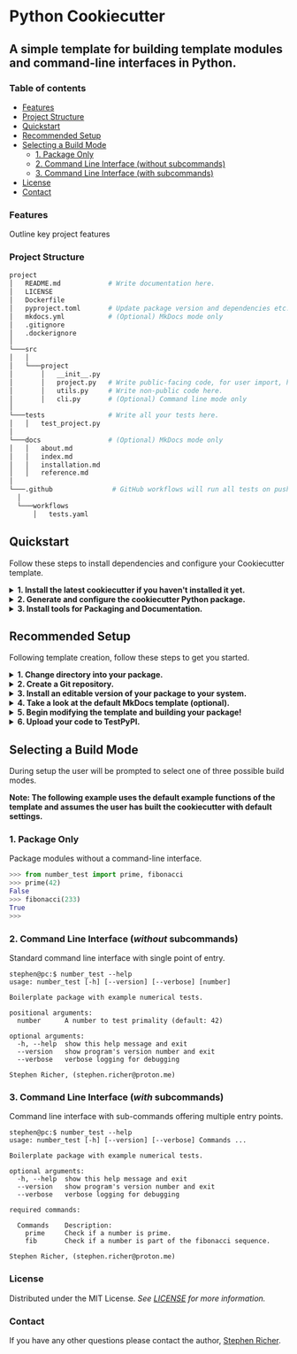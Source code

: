 # Python Cookiecutter

## A simple template for building template modules and command-line interfaces in Python.

### Table of contents
  * [Features](#features)
  * [Project Structure](#project-structure)
  * [Quickstart](#quickstart)
  * [Recommended Setup](#recommended-setup)
  * [Selecting a Build Mode](#selecting-a-build-mode)
    * [1. Package Only](#1-package-only)
    * [2. Command Line Interface (without subcommands)](#2-command-line-interface-without-subcommands)
    * [3. Command Line Interface (with subcommands)](#3-command-line-interface-with-subcommands)
  * [License](#license)
  * [Contact](#contact)


### Features
Outline key project features

### Project Structure
```bash
project
│   README.md            # Write documentation here.
│   LICENSE    
│   Dockerfile
│   pyproject.toml       # Update package version and dependencies etc.
│   mkdocs.yml           # (Optional) MkDocs mode only
│   .gitignore
│   .dockerignore
│   
└───src
│   │
│   └───project
│       │   __init__.py
│       │   project.py   # Write public-facing code, for user import, here.
│       │   utils.py     # Write non-public code here.
│       │   cli.py       # (Optional) Command line mode only
│   
└───tests                # Write all your tests here.
│   │   test_project.py
│   
└───docs                 # (Optional) MkDocs mode only
│   │   about.md
│   │   index.md
│   │   installation.md
│   │   reference.md
│  
└───.github               # GitHub workflows will run all tests on push.
  │
  └───workflows
      │   tests.yaml
```

## Quickstart
Follow these steps to install dependencies and configure your Cookiecutter template.

<details>
  <summary><strong>1. Install the latest cookiecutter if you haven't installed it yet.</strong></summary>

  Unix/macOS
  ```shell
  python3 -m pip install --upgrade cookiecutter
  ```

  Windows
  ```powershell
  py -m pip install --upgrade cookiecutter
  ```
</details>


<details>
  <summary><strong>2. Generate and configure the cookiecutter Python package.</strong></summary>

  ```bash
  cookiecutter https://github.com/StephenRicher/python-cookie.git
  ```
</details>


<details>
  <summary><strong>3. Install tools for Packaging and Documentation.</strong></summary>

  Unix/macOS
  ```bash
  python3 -m pip install --upgrade twine setuptools mkdocs mkdocstrings[python]
  ```

  Windows
  ```powershell
  py -m pip install --upgrade twine setuptools mkdocs mkdocstrings[python]
  ```
</details>


## Recommended Setup
Following template creation, follow these steps to get you started.

<details>
  <summary><strong>1. Change directory into your package.</strong></summary>

  Unix/macOS
  ```bash
  cd package_name
  ```

  Windows
  ```powershell
  cd package_name
  ```
</details>

<details>
  <summary><strong>2. Create a Git repository.</strong></summary>

  ```bash
  git init
  git add .
  git commit -m "Initial commit"
  ```
</details>

<details>
  <summary><strong>3. Install an editable version of your package to your system.</strong></summary>

  Unix/macOS
  ```bash
  python3 -m pip install .
  ```

  Windows
  ```powershell
  py -m pip install .
  ```
</details>

<details>
  <summary><strong>4. Take a look at the default MkDocs template (optional).</strong></summary>

  ```bash
  mkdocs serve
  ```
</details>

<details>
  <summary><strong>5. Begin modifying the template and building your package!</strong></summary>

  ```python
  def hello(name: str = 'World') -> str:
      """Say hello.

      Args:
          name: Who to say hello to.

      Returns:
          A friendly hello.

      """
      return f'Hello {name}'
  ```
</details>

<details>
  <summary><strong>6. Upload your code to TestPyPI.</strong></summary>

  Unix/macOS
  ```bash
  python3 -m build
  python3 -m twine upload --repository testpypi dist/*
  ```
  Windows
  ```powershell
  py -m build
  py -m twine upload --repository testpypi dist/*
  ```
</details>


## Selecting a Build Mode
During setup the user will be prompted to select one of three possible build modes.

**Note: The following example uses the default example functions of the template and assumes the user has built the cookiecutter with default settings.**

### 1. Package Only
Package modules without a command-line interface.

```python
>>> from number_test import prime, fibonacci
>>> prime(42)
False
>>> fibonacci(233)
True
>>>
```


### 2. Command Line Interface (_without_ subcommands)
Standard command line interface with single point of entry.

```console
stephen@pc:$ number_test --help
usage: number_test [-h] [--version] [--verbose] [number]

Boilerplate package with example numerical tests.

positional arguments:
  number      A number to test primality (default: 42)

optional arguments:
  -h, --help  show this help message and exit
  --version   show program's version number and exit
  --verbose   verbose logging for debugging

Stephen Richer, (stephen.richer@proton.me)
```


### 3. Command Line Interface (_with_ subcommands)
Command line interface with sub-commands offering multiple entry points.

```console
stephen@pc:$ number_test --help
usage: number_test [-h] [--version] [--verbose] Commands ...

Boilerplate package with example numerical tests.

optional arguments:
  -h, --help  show this help message and exit
  --version   show program's version number and exit
  --verbose   verbose logging for debugging

required commands:

  Commands    Description:
    prime     Check if a number is prime.
    fib       Check if a number is part of the fibonacci sequence.

Stephen Richer, (stephen.richer@proton.me)
```


### License
Distributed under the MIT License. _See [LICENSE](./LICENSE) for more information._


### Contact
If you have any other questions please contact the author, [Stephen Richer](mailto:stephen.richer@proton.me?subject=[GitHub]%20python-cookie).
